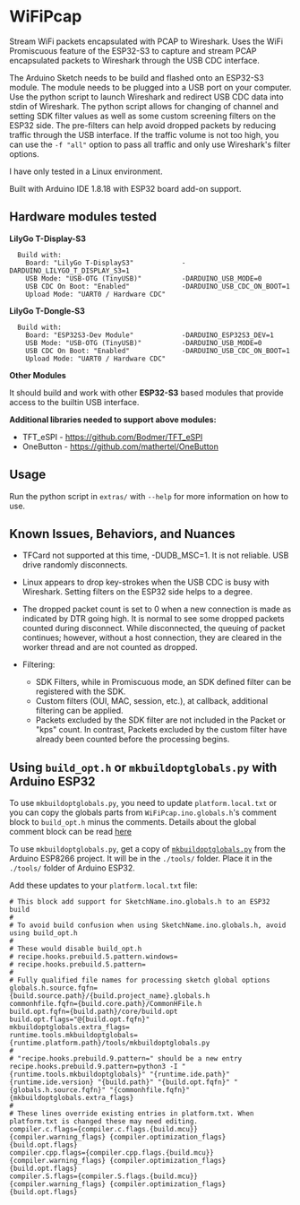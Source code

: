 # WiFiPcap
Stream WiFi packets encapsulated with PCAP to Wireshark. Uses the WiFi Promiscuous feature of the ESP32-S3 to capture and stream PCAP encapsulated packets to Wireshark through the USB CDC interface.

The Arduino Sketch needs to be build and flashed onto an ESP32-S3 module. The
module needs to be plugged into a USB port on your computer. Use the python
script to launch Wireshark and redirect USB CDC data into stdin of Wireshark.
The python script allows for changing of channel and setting SDK filter values
as well as some custom screening filters on the ESP32 side. The pre-filters can
help avoid dropped packets by reducing traffic through the USB interface. If the
traffic volume is not too high, you can use the `-f "all"` option to pass all
traffic and only use Wireshark's filter options.

I have only tested in a Linux environment.

Built with Arduino IDE 1.8.18 with ESP32 board add-on support.


## Hardware modules tested

**LilyGo T-Display-S3**
```
  Build with:
    Board: "LilyGo T-DisplayS3"            -DARDUINO_LILYGO_T_DISPLAY_S3=1
    USB Mode: "USB-OTG (TinyUSB)"          -DARDUINO_USB_MODE=0
    USB CDC On Boot: "Enabled"             -DARDUINO_USB_CDC_ON_BOOT=1
    Upload Mode: "UART0 / Hardware CDC"
```
**LilyGo T-Dongle-S3**
```
  Build with:
    Board: "ESP32S3-Dev Module"            -DARDUINO_ESP32S3_DEV=1
    USB Mode: "USB-OTG (TinyUSB)"          -DARDUINO_USB_MODE=0
    USB CDC On Boot: "Enabled"             -DARDUINO_USB_CDC_ON_BOOT=1
    Upload Mode: "UART0 / Hardware CDC"
```

**Other Modules**

It should build and work with other __ESP32-S3__ based modules that provide
access to the builtin USB interface.

**Additional libraries needed to support above modules:**
* TFT_eSPI  - https://github.com/Bodmer/TFT_eSPI
* OneButton - https://github.com/mathertel/OneButton

## Usage
Run the python script in `extras/` with `--help` for more information on how to use.

## Known Issues, Behaviors, and Nuances

* TFCard not supported at this time, -DUDB_MSC=1. It is not reliable. USB drive randomly disconnects.

* Linux appears to drop key-strokes when the USB CDC is busy with Wireshark. Setting filters on the ESP32 side helps to a degree.

* The dropped packet count is set to 0 when a new connection is made as indicated by DTR going high. It is normal to see some dropped packets counted during disconnect. While disconnected, the queuing of packet continues; however, without a host connection, they are cleared in the worker thread and are not counted as dropped.

* Filtering:
  * SDK Filters, while in Promiscuous mode, an SDK defined filter can be registered with the SDK.
  * Custom filters (OUI, MAC, session, etc.), at callback, additional filtering can be applied.
  * Packets excluded by the SDK filter are not included in the Packet or "kps" count. In contrast, Packets excluded by the custom filter have already been counted before the processing begins.


## Using `build_opt.h` or `mkbuildoptglobals.py` with Arduino ESP32

To use `mkbuildoptglobals.py`, you need to update `platform.local.txt` or you
can copy the globals parts from `WiFiPcap.ino.globals.h`'s comment block to
`build_opt.h` minus the comments. Details about the global comment block can be
read [here](https://github.com/esp8266/Arduino/blob/master/doc/faq/a06-global-build-options.rst)

To use `mkbuildoptglobals.py`, get a copy of [`mkbuildoptglobals.py`](https://raw.githubusercontent.com/esp8266/Arduino/master/tools/mkbuildoptglobals.py) from the Arduino ESP8266 project. It will be in the `./tools/` folder. Place it in the `./tools/` folder of Arduino ESP32.

Add these updates to your `platform.local.txt` file:
```
# This block add support for SketchName.ino.globals.h to an ESP32 build
#
# To avoid build confusion when using SketchName.ino.globals.h, avoid using build_opt.h
#
# These would disable build_opt.h
# recipe.hooks.prebuild.5.pattern.windows=
# recipe.hooks.prebuild.5.pattern=
#
# Fully qualified file names for processing sketch global options
globals.h.source.fqfn={build.source.path}/{build.project_name}.globals.h
commonhfile.fqfn={build.core.path}/CommonHFile.h
build.opt.fqfn={build.path}/core/build.opt
build.opt.flags="@{build.opt.fqfn}"
mkbuildoptglobals.extra_flags=
runtime.tools.mkbuildoptglobals={runtime.platform.path}/tools/mkbuildoptglobals.py
#
# "recipe.hooks.prebuild.9.pattern=" should be a new entry
recipe.hooks.prebuild.9.pattern=python3 -I "{runtime.tools.mkbuildoptglobals}" "{runtime.ide.path}" {runtime.ide.version} "{build.path}" "{build.opt.fqfn}" "{globals.h.source.fqfn}" "{commonhfile.fqfn}" {mkbuildoptglobals.extra_flags}
#
# These lines override existing entries in platform.txt. When platform.txt is changed these may need editing.
compiler.c.flags={compiler.c.flags.{build.mcu}} {compiler.warning_flags} {compiler.optimization_flags} {build.opt.flags}
compiler.cpp.flags={compiler.cpp.flags.{build.mcu}} {compiler.warning_flags} {compiler.optimization_flags} {build.opt.flags}
compiler.S.flags={compiler.S.flags.{build.mcu}} {compiler.warning_flags} {compiler.optimization_flags} {build.opt.flags}
```
